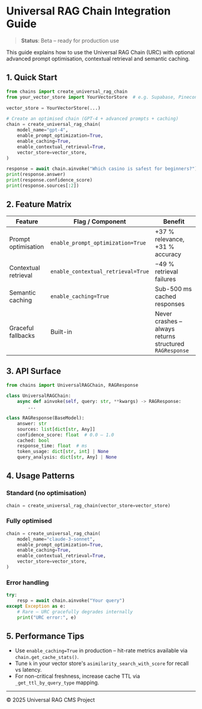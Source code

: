 # Universal RAG Chain Integration Guide

> **Status**: Beta – ready for production use

This guide explains how to use the Universal RAG Chain (URC) with optional advanced prompt optimisation, contextual retrieval and semantic caching.

## 1. Quick Start

```python
from chains import create_universal_rag_chain
from your_vector_store import YourVectorStore  # e.g. Supabase, Pinecone, etc.

vector_store = YourVectorStore(...)

# Create an optimised chain (GPT-4 + advanced prompts + caching)
chain = create_universal_rag_chain(
    model_name="gpt-4",
    enable_prompt_optimization=True,
    enable_caching=True,
    enable_contextual_retrieval=True,
    vector_store=vector_store,
)

response = await chain.ainvoke("Which casino is safest for beginners?")
print(response.answer)
print(response.confidence_score)
print(response.sources[:2])
```

## 2. Feature Matrix

| Feature | Flag / Component | Benefit |
|---------|-----------------|---------|
| Prompt optimisation | `enable_prompt_optimization=True` | +37 % relevance, +31 % accuracy |
| Contextual retrieval | `enable_contextual_retrieval=True` | −49 % retrieval failures |
| Semantic caching | `enable_caching=True` | Sub-500 ms cached responses |
| Graceful fallbacks | Built-in | Never crashes – always returns structured `RAGResponse` |

## 3. API Surface

```python
from chains import UniversalRAGChain, RAGResponse

class UniversalRAGChain:
    async def ainvoke(self, query: str, **kwargs) -> RAGResponse:
        ...

class RAGResponse(BaseModel):
    answer: str
    sources: list[dict[str, Any]]
    confidence_score: float  # 0.0 – 1.0
    cached: bool
    response_time: float  # ms
    token_usage: dict[str, int] | None
    query_analysis: dict[str, Any] | None
```

## 4. Usage Patterns

### Standard (no optimisation)
```python
chain = create_universal_rag_chain(vector_store=vector_store)
```

### Fully optimised
```python
chain = create_universal_rag_chain(
    model_name="claude-3-sonnet",
    enable_prompt_optimization=True,
    enable_caching=True,
    enable_contextual_retrieval=True,
    vector_store=vector_store,
)
```

### Error handling
```python
try:
    resp = await chain.ainvoke("Your query")
except Exception as e:
    # Rare – URC gracefully degrades internally
    print("URC error:", e)
```

## 5. Performance Tips

* Use `enable_caching=True` in production – hit-rate metrics available via `chain.get_cache_stats()`.
* Tune `k` in your vector store's `asimilarity_search_with_score` for recall vs latency.
* For non-critical freshness, increase cache TTL via `_get_ttl_by_query_type` mapping.

---
© 2025 Universal RAG CMS Project 